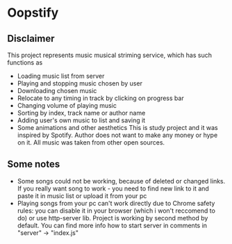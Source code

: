 # Oopstify

## Disclaimer
This project represents music musical striming service, which has such functions as
* Loading music list from server
* Playing and stopping music chosen by user
* Downloading chosen music
* Relocate to any timing in track by clicking on progress bar
* Changing volume of playing music
* Sorting by index, track name or author name
* Adding user's own music to list and saving it
* Some animations and other aesthetics
This is study project and it was inspired by Spotify. Author does not want to make any money or hype on it.
All music was taken from other open sources.

## Some notes
* Some songs could not be working, because of deleted or changed links. If you really want song to work - you need to find new link to it and paste it in music list or upload it from your pc
* Playing songs from your pc can't work directly due to Chrome safety rules: you can disable it in your browser (which i won't reccomend to do) or use http-server lib. Project is working by second method by default. You can find more info how to start server in comments in "server" -> "index.js"
